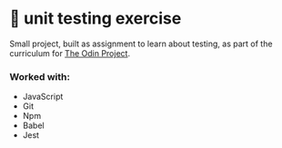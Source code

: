 # 🌱 unit testing exercise

Small project, built as assignment to learn about testing, as part of the curriculum for [The Odin Project](https://www.theodinproject.com/).

### Worked with:

- JavaScript
- Git
- Npm
- Babel
- Jest
